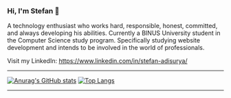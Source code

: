 ### Hi, I'm Stefan 👋

A technology enthusiast who works hard, responsible, honest, committed, and always developing his abilities. Currently a BINUS University student in the Computer Science study program. Specifically studying website development and intends to be involved in the world of professionals.

Visit my LinkedIn: https://www.linkedin.com/in/stefan-adisurya/

***
[![Anurag's GitHub stats](https://github-readme-stats.vercel.app/api?username=stefanadisurya&hide=stars&show_icons=true&theme=dracula)](https://github.com/stefanadisurya)
[![Top Langs](https://github-readme-stats.vercel.app/api/top-langs/?username=stefanadisurya&layout=compact&show_icons=true&theme=dracula)](https://github.com/stefanadisurya)
***
